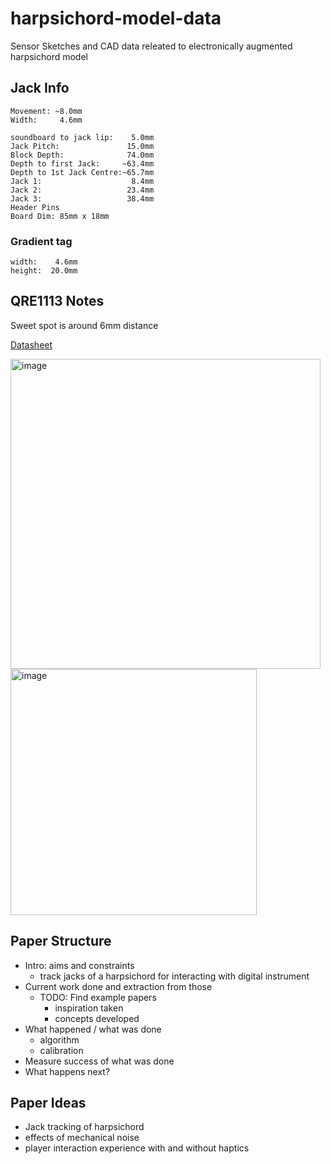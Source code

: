 # harpsichord-model-data
Sensor Sketches and CAD data releated to electronically augmented harpsichord model

## Jack Info

```
Movement: ~8.0mm
Width:     4.6mm
```

```
soundboard to jack lip:    5.0mm
Jack Pitch:               15.0mm
Block Depth:              74.0mm
Depth to first Jack:     ~63.4mm
Depth to 1st Jack Centre:~65.7mm
Jack 1:                    8.4mm
Jack 2:                   23.4mm
Jack 3:                   38.4mm
Header Pins
Board Dim: 85mm x 18mm
```

### Gradient tag

```
width:    4.6mm
height:  20.0mm
```

## QRE1113 Notes

Sweet spot is around 6mm distance


[Datasheet](https://www.mouser.in/datasheet/2/308/QRE1113-1121523.pdf)

<img width="496" alt="image" src="https://github.com/mhamilt/harpsichord-model-data/assets/33174176/ae605c5e-47d4-40e9-a4b1-86a8f60ec120">
<img width="394" alt="image" src="https://github.com/mhamilt/harpsichord-model-data/assets/33174176/14ffb907-1013-4fd9-bb91-761ac52bf176">


## Paper Structure

- Intro: aims and constraints
  - track jacks of a harpsichord for interacting with digital instrument
- Current work done and extraction from those
  - TODO: Find example papers
      - inspiration taken
      - concepts developed
- What happened / what was done
  - algorithm
  - calibration
- Measure success of  what was done
- What happens next?


## Paper Ideas

- Jack tracking of harpsichord
- effects of mechanical noise
- player  interaction experience with and without haptics
